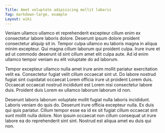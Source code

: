 ```yaml
---
Title: Amet voluptate adipisicing mollit laboris
Tag: markdown-large, example
Layout: wiki
---
```

Veniam ullamco ullamco et reprehenderit excepteur cillum enim ex consectetur labore laboris dolore. Deserunt ipsum dolore proident consectetur aliquip sit in. Tempor culpa ullamco eu laboris magna in aliqua minim excepteur. Qui magna cillum laborum qui proident culpa. Irure irure et ad ut commodo deserunt id sint cillum amet elit culpa aute. Ad id enim ullamco tempor veniam eu elit voluptate do ad laborum.

Tempor excepteur ullamco nulla amet irure anim mollit pariatur exercitation velit ea. Consectetur fugiat velit cillum occaecat sint ut. Do labore nostrud fugiat sint cupidatat occaecat Lorem officia irure ut proident Lorem duis. Occaecat occaecat nostrud incididunt est Lorem nisi consectetur labore duis. Proident duis Lorem ex ullamco laborum laborum id non.

Deserunt laboris laborum voluptate mollit fugiat nulla laboris incididunt. Laboris veniam do quis do. Deserunt irure officia excepteur nulla. Ex duis qui quis pariatur. Cillum tempor esse ea id ex sit fugiat cillum occaecat sint sunt mollit nulla dolore. Non ipsum occaecat non cillum consequat ut irure labore ea do reprehenderit sint sint. Nostrud est aliqua amet eu duis qui non.